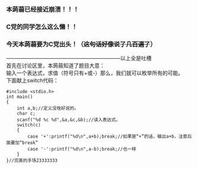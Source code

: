 ### 本蒟蒻已经接近崩溃！！！  
### C党的同学怎么这么懒！！  
### 今天本蒟蒻要为C党出头！（~~这句话好像说了几百遍了~~）
——————————————————————以上全是吐槽  
首先在讨论区里，本蒟蒻知道了题目大意：  
输入一个表达式，求值（符号只有+或-）那么，我们就可以枚举所有的可能。  
下面献上switch代码：  
```
#include <stdio.h>
int main()
{
	int a,b;//定义没啥好说的。
	char c;
	scanf("%d %c %d",&a,&c,&b);//读入表达式。
	switch(c)
	{
		case '+':printf("%d\n",a+b);break;//如果是“+”的话，输出a+b，注意后面要加“break”
		case '-':printf("%d\n",a-b);break;//也一样
	}
}//完美的手场23333333
```